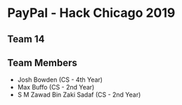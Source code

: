 
# PayPal - Hack Chicago 2019

## Team 14


## Team Members

 - Josh Bowden (CS - 4th Year)
 - Max Buffo (CS - 2nd Year)
 - S M Zawad Bin Zaki Sadaf (CS - 2nd Year)

